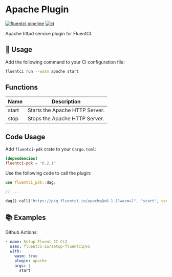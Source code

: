 # Apache Plugin

[![fluentci pipeline](https://shield.fluentci.io/x/apache)](https://pkg.fluentci.io/apache)
[![ci](https://github.com/fluentci-io/services/actions/workflows/apache.yml/badge.svg)](https://github.com/fluentci-io/services/actions/workflows/apache.yml)

Apache httpd service plugin for FluentCI.

## 🚀 Usage

Add the following command to your CI configuration file:

```bash
fluentci run --wasm apache start
```

## Functions

| Name   | Description                                        |
| ------ | -------------------------------------------------- |
| start  | Starts the Apache HTTP Server.                     |
| stop   | Stops the Apache HTTP Server.                      |

## Code Usage

Add `fluentci-pdk` crate to your `Cargo.toml`:

```toml
[dependencies]
fluentci-pdk = "0.2.1"
```

Use the following code to call the plugin:

```rust
use fluentci_pdk::dag;

// ...

dag().call("https://pkg.fluentci.io/apache@v0.1.1?wasm=1", "start", vec![])?;
```

## 📚 Examples

Github Actions:

```yaml
- name: Setup Fluent CI CLI
  uses: fluentci-io/setup-fluentci@v5
  with:
    wasm: true
    plugin: apache
    args: |
      start
```
